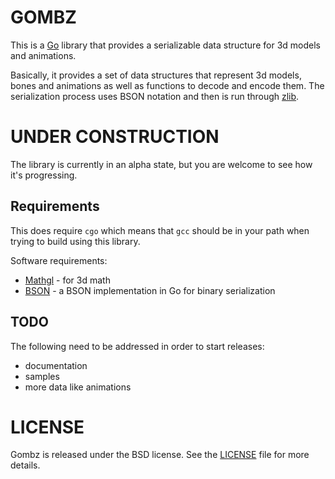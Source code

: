 GOMBZ
=====

This is a [Go][golang] library that provides a serializable data structure
for 3d models and animations.

Basically, it provides a set of data structures that represent 3d models, bones
and animations as well as functions to decode and encode them. The serialization
process uses BSON notation and then is run through [zlib][zlib-link].

UNDER CONSTRUCTION
==================

The library is currently in an alpha state, but you are welcome to see how
it's progressing.

Requirements
------------

This does require `cgo` which means that `gcc` should be in your path
when trying to build using this library.

Software requirements:

* [Mathgl][mgl] - for 3d math
* [BSON][bson-link] - a BSON implementation in Go for binary serialization


TODO
----

The following need to be addressed in order to start releases:

* documentation
* samples
* more data like animations


LICENSE
=======

Gombz is released under the BSD license. See the [LICENSE][license-link] file for more details.


[golang]: https://golang.org/
[license-link]: https://raw.githubusercontent.com/tbogdala/gombz/master/LICENSE
[mgl]: https://github.com/go-gl/mathgl
[bson-link]: http://gopkg.in/mgo.v2/bson
[zlib-link]: https://golang.org/pkg/compress/zlib/
